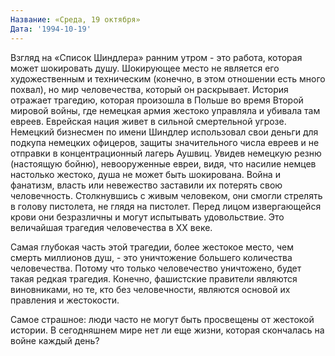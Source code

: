 ```yaml
---
Название: «Среда, 19 октября»
Дата: '1994-10-19'
---
```


Взгляд на «Список Шиндлера» ранним утром - это работа, которая может шокировать душу. Шокирующее место не является его художественным и техническим (конечно, в этом отношении есть много похвал), но мир человечества, который он раскрывает. История отражает трагедию, которая произошла в Польше во время Второй мировой войны, где немецкая армия жестоко управляла и убивала там евреев. Еврейская нация живет в сильной смертельной угрозе. Немецкий бизнесмен по имени Шиндлер использовал свои деньги для подкупа немецких офицеров, защиты значительного числа евреев и не отправки в концентрационный лагерь Аушвиц. Увидев немецкую резню (настоящую бойню), невооруженные евреи, видя, что насилие немцев настолько жестоко, душа не может быть шокирована. Война и фанатизм, власть или невежество заставили их потерять свою человечность. Столкнувшись с живым человеком, они смогли стрелять в голову пистолета, не глядя на пистолет. Перед лицом извергающейся крови они безразличны и могут испытывать удовольствие. Это величайшая трагедия человечества в XX веке.

Самая глубокая часть этой трагедии, более жестокое место, чем смерть миллионов душ, - это уничтожение большего количества человечества. Потому что только человечество уничтожено, будет такая редкая трагедия. Конечно, фашистские правители являются виновниками, но те, кто без человечности, являются основой их правления и жестокости.

Самое страшное: люди часто не могут быть просвещены от жестокой истории. В сегодняшнем мире нет ли еще жизни, которая скончалась на войне каждый день?

